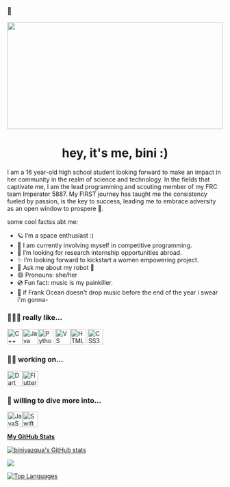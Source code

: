 ###  🦕

<img src=https://i.pinimg.com/564x/4e/d3/ac/4ed3ac6f2436c7c77c10e53f6542aae4.jpg width=100% height=250px>
<div align="center">
  <h1>hey, it's me, bini :)</h1>
</div>

I am a 16 year-old high school student looking forward to make an impact in her community in the realm of science and technology. In the fields that captivate me, I am the lead programming and scouting member of my FRC team Imperator 5887. My FIRST journey has taught me the consistency fueled by passion, is the key to success, leading me to embrace adversity as an open window to prospere 🌱.

some cool factss abt me: 

- 🪐 I’m a space enthusiast :)
- 🌱 I am currently involving myself in competitive programming.
- 🚀 I’m looking for research internship opportunities abroad.
- ✨ I’m  looking forward to kickstart a women empowering project.
- 💬 Ask me about my robot 🤖
- 😄 Pronouns: she/her
- 💿 Fun fact: music is my painkiller.
- 🌊 if Frank Ocean doesn't drop music before the end of the year i swear i'm gonna-
  
<box-icon type='logo' name='instagram-alt'></box-icon>

### 👩🏽‍💻 really like...
<p align="left">
<a href="https://docs.microsoft.com/en-us/cpp/?view=msvc-170" target="_blank" rel="noreferrer"><img src="https://raw.githubusercontent.com/danielcranney/readme-generator/main/public/icons/skills/cplusplus-colored.svg" width="36" height="36" alt="C++" /></a><a href="https://www.oracle.com/java/" target="_blank" rel="noreferrer"><img src="https://raw.githubusercontent.com/danielcranney/readme-generator/main/public/icons/skills/java-colored.svg" width="36" height="36" alt="Java" /></a><a href="https://www.python.org/" target="_blank" rel="noreferrer"><img src="https://raw.githubusercontent.com/danielcranney/readme-generator/main/public/icons/skills/python-colored.svg" width="36" height="36" alt="Python" /></a> <a href="https://code.visualstudio.com/" target="_blank" rel="noreferrer"><img src="https://raw.githubusercontent.com/danielcranney/readme-generator/main/public/icons/skills/visualstudiocode.svg" width="36" height="36" alt="VS Code"/></a><a href="https://developer.mozilla.org/en-US/docs/Glossary/HTML5" target="_blank" rel="noreferrer"><img src="https://raw.githubusercontent.com/danielcranney/readme-generator/main/public/icons/skills/html5-colored.svg" width="36" height="36" alt="HTML5"/></a>
<a href="https://www.w3.org/TR/CSS/#css" target="_blank" rel="noreferrer"><img src="https://raw.githubusercontent.com/danielcranney/readme-generator/main/public/icons/skills/css3-colored.svg" width="36" height="36" alt="CSS3" /></a>
</p>

### 💪🏼 working on...

<p>
<a href="https://dart.dev/" target="_blank" rel="noreferrer"><img src="https://raw.githubusercontent.com/danielcranney/readme-generator/main/public/icons/skills/dart-colored.svg" width="36" height="36" alt="Dart" /><a href="https://flutter.dev/" target="_blank" rel="noreferrer"><img src="https://raw.githubusercontent.com/danielcranney/readme-generator/main/public/icons/skills/flutter-colored.svg" width="36" height="36" alt="Flutter" /></a>
</p>

### 🙌 willing to dive more into...

<p>
<a href="https://developer.mozilla.org/en-US/docs/Web/JavaScript" target="_blank" rel="noreferrer"><img src="https://raw.githubusercontent.com/danielcranney/readme-generator/main/public/icons/skills/javascript-colored.svg" width="36" height="36" alt="JavaScript" /></a><a href="https://developer.apple.com/swift/" target="_blank" rel="noreferrer"><img src="https://raw.githubusercontent.com/danielcranney/readme-generator/main/public/icons/skills/swift-colored.svg" width="36" height="36" alt="Swift" />

</p>

<b>My GitHub Stats</b>

<div class="stats">
<p>
<a href="http://www.github.com/binivazqua"><img src="https://github-readme-stats.vercel.app/api?username=binivazqua&show_icons=true&hide=&count_private=true&title_color=a855f7&text_color=000000&icon_color=14b8a6&bg_color=ffffff&hide_border=true&show_icons=true" alt="binivazqua's GitHub stats" /></a>
</p>

<p>
<a href="http://www.github.com/binivazqua"><img src="https://github-readme-streak-stats.herokuapp.com/?user=binivazqua&stroke=000000&background=ffffff&ring=a855f7&fire=a855f7&currStreakNum=000000&currStreakLabel=a855f7&sideNums=000000&sideLabels=000000&dates=000000&hide_border=true" /></a>
</p>

<p>
<a href="https://github.com/binivazqua" align="left"><img src="https://github-readme-stats.vercel.app/api/top-langs/?username=binivazqua&langs_count=10&title_color=a855f7&text_color=000000&icon_color=14b8a6&bg_color=ffffff&hide_border=true&locale=en&custom_title=Top%20%Languages" alt="Top Languages" /></a>
</p>
</div>



<!--
**binivazqua/binivazqua** is a ✨ _special_ ✨ repository because its `README.md` (this file) appears on your GitHub profile.
--!>
<br>




